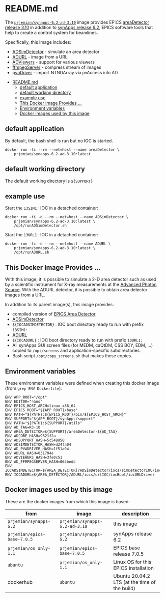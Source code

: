 # README.md

The [`prjemian/synapps-6.2-ad-3.10`](https://hub.docker.com/r/prjemian/synapps-6.2-ad-3.10/tags)
image provides EPICS [areaDetector release 3.10](https://github.com/areaDetector) in addition to
[synApps release 6.2](https://www.aps.anl.gov/BCDA/synApps),
EPICS software tools that help to create a control system for beamlines.

Specifically, this image includes:

* [ADSimDetector](https://github.com/areaDetector/ADSimDetector) - simulate an area detector
* [ADURL](https://github.com/areaDetector/ADURL) - image from a URL
* [ADViewers](https://github.com/areaDetector/ADViewers) - support for various viewers
* [ffmpegServer](https://github.com/areaDetector/ffmpegServer) - compress stream of images
* [pvaDriver](https://github.com/areaDetector/pvaDriver) - import NTNDArray via pvAccess into AD


- [README.md](#readmemd)
  - [default application](#default-application)
  - [default working directory](#default-working-directory)
  - [example use](#example-use)
  - [This Docker Image Provides ...](#this-docker-image-provides-)
  - [Environment variables](#environment-variables)
  - [Docker images used by this image](#docker-images-used-by-this-image)

## default application

By default, the bash shell is run but no IOC is started.

    docker run -ti --rm --net=host --name areaDetector \
        prjemian/synapps-6.2-ad-3.10:latest

## default working directory

The default working directory is `${SUPPORT}`

## example use

Start the `13SIM1:` IOC in a detached container:

    docker run -ti -d --rm --net=host --name ADSimDetector \
        prjemian/synapps-6.2-ad-3.10:latest \
        /opt/runADSimDetector.sh

Start the `13URL1:` IOC in a detached container:

    docker run -ti -d --rm --net=host --name ADURL \
        prjemian/synapps-6.2-ad-3.10:latest \
        /opt/runADURL.sh

## This Docker Image Provides ...

With this image, it is possible to simulate a 2-D area detector such as
used by a scientific instrument for X-ray measurements at the [Advanced
Photon Source](https://www.aps.anl.gov).  With the ADURL detector, it is
possible to obtain area detector images from a URL.

In addition to its parent image(s), this image provides:

* compiled version of [EPICS Area Detector](https://github.com/areaDetector)
* [ADSimDetector](https://github.com/areaDetector/ADSimDetector)
* `${IOCADSIMDETECTOR}` : IOC boot directory ready to run with prefix `13SIM1:`
* [ADURL](https://github.com/areaDetector/ADURL)
* `${IOCADURL}` : IOC boot directory ready to run with prefix `13URL1:`
* All synApps GUI screen files (for MEDM, caQtDM, CSS BOY, EDM, ...)
  copied to `/opt/screens` and application-specific subdirectories.
* Bash script `/opt/copy_screens.sh` that makes these copies.

## Environment variables

These environment variables were defined when creating this docker image
(from `grep ENV Dockerfile`):

    ENV APP_ROOT="/opt"
    ENV EDITOR="nano"
    ENV EPICS_HOST_ARCH=linux-x86_64
    ENV EPICS_ROOT="${APP_ROOT}/base"
    ENV PATH="${PATH}:${EPICS_ROOT}/bin/${EPICS_HOST_ARCH}"
    ENV SUPPORT="${APP_ROOT}/synApps/support"
    ENV PATH="${PATH}:${SUPPORT}/utils"
    ENV AD_TAG=R3-10
    ENV AREA_DETECTOR=${SUPPORT}/areaDetector-${AD_TAG}
    ENV ADCORE_HASH=9321f2a
    ENV ADSUPPORT_HASH=5c549858
    ENV ADSIMDETECTOR_HASH=d24fa04
    ENV AD_PVADRIVER_HASH=1f51a94
    ENV ADURL_HASH=031794e
    ENV ADVIEWERS_HASH=3fe0c51
    ENV AD_FFMPEGSERVER_HASH=063bedd
    ENV IOCADSIMDETECTOR=${AREA_DETECTOR}/ADSimDetector/iocs/simDetectorIOC/iocBoot/iocSimDetector
    ENV IOCADURL=${AREA_DETECTOR}/ADURL/iocs/urlIOC/iocBoot/iocURLDriver


## Docker images used by this image

These are the docker images from which this image is based:

from | image | description
--- | --- | ---
`prjemian/synapps-6.2` | `prjemian/synapps-6.2-ad-3.10` | this image
`prjemian/epics-base-7.0.5` |  `prjemian/synapps-6.2` | synApps release 6.2
`prjemian/os_only-1.1` | `prjemian/epics-base-7.0.5` |  EPICS base release 7.0.5
`ubuntu` | `prjemian/os_only-1.1` | Linux OS for this EPICS installation
dockerhub | `ubuntu` | Ubuntu 20.04.2 LTS (at the time of the build)
